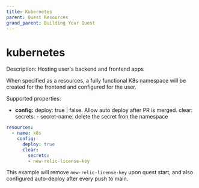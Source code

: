 ```yaml
---
title: Kubernetes
parent: Quest Resources
grand_parent: Building Your Quest
---
```


# kubernetes

Description: Hosting user's backend and frontend apps

When specified as a resources, a fully functional K8s namespace will be created for the frontend and configured for the user. 


Supported properties:

- **config:** 
    deploy: true | false. Allow auto deploy after PR is merged.
    clear:
      secrets: 
       - secret-name: delete the secret fron the namespace

```yaml
resources:
  - name: k8s
    config:
      deploy: true
      clear:
        secrets:
        - new-relic-license-key
```

This example will remove `new-relic-license-key` upon quest start, and also configured auto-deploy after every push to main.

